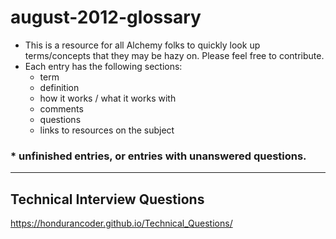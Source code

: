 # august-2012-glossary

- This is a resource for all Alchemy folks to quickly look up terms/concepts that they may be hazy on. Please feel free to contribute.
- Each entry has the following sections:
  - term
  - definition
  - how it works / what it works with
  - comments
  - questions
  - links to resources on the subject
### * unfinished entries, or entries with unanswered questions.

___

## Technical Interview Questions

<https://hondurancoder.github.io/Technical_Questions/>
